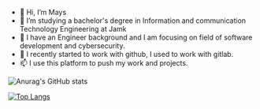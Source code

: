 - 👋 Hi, I’m Mays 
- 👀 I’m studying a bachelor's degree in Information and communication Technology Engineering at Jamk
- 🌱 I have an Engineer background  and I am focusing on field of software development and cybersecurity.
- 💞️ I recently started to work with github, I used to work with gitlab.
- 📫 I use this platform to push my work and projects.


![Anurag's GitHub stats](https://github-readme-stats.vercel.app/api?username=Mays-M&show_icons=true&theme=merko)

[![Top Langs](https://github-readme-stats.vercel.app/api/top-langs/?username=Mays-M)](https://github.com/anuraghazra/github-readme-stats)
